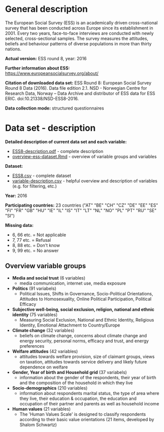 # General description

The European Social Survey (ESS) is an academically driven cross-national survey that has been conducted across Europe since its establishment in 2001. Every two years, face-to-face interviews are conducted with newly selected, cross-sectional samples. The survey measures the attitudes, beliefs and behaviour patterns of diverse populations in more than thirty nations.

**Actual version:** 
ESS round 8, year: 2016

**Further information about ESS:** 
https://www.europeansocialsurvey.org/about/ 

**Citation of downloaded data set:** 
ESS Round 8: European Social Survey Round 8 Data (2016). Data file edition 2.1. NSD - Norwegian Centre for Research Data, Norway – Data Archive and distributor of ESS data for ESS ERIC. doi:10.21338/NSD-ESS8-2016.

**Data collection mode:**
structured questionnaires

# Data set - description

**Detailed description of current data set and each variable:**

- [ESS8-description.pdf](../ESS8-description.pdf) - complete description
- [overview-ess-dataset.Rmd](../overview-ess-dataset.Rmd) - overview of variable groups and variables

**Dataset:**

- [ESS8.csv](../ESS8.csv) - complete dataset
- [variable-description.csv](../variable-description.csv) - helpful overview and description of variables (e.g. for filtering, etc.)

**Year:** 
2016

**Participating countries:** 
23 countries ("AT" "BE" "CH" "CZ" "DE" "EE" "ES" "FI" "FR" "GB" "HU" "IE" "IL" "IS" "IT" "LT" "NL" "NO" "PL" "PT" "RU" "SE" "SI")

**Missing data:**

- 6, 66 etc. = Not applicable
- 7, 77 etc. = Refusal
- 8, 88 etc. = Don't know
- 9, 99 etc. = No answer

## Overview variable groups

- **Media and social trust** (6 variables)
  + media communication, internet use, media exposure
- **Politics** (91 variabels)
  + Political Issues, Shifts in Governance, Socio-Political Orientations, Attitudes to Homosexuality, Online Political Participation, Political Efficacy
- **Subjective well-being, social exclusion, religion, national and ethnic identity** (75 variables)
  + Measuring Social Exclusion, National and Ethnic Identity, Religious Identity, Emotional Attachment to Country/Europe
- **Climate change** (32 variables)
  + beliefs on climate change, concerns about climate change and energy security, personal norms, efficacy and trust, and energy preferences
- **Welfare attitudes** (42 variables)
  + attitudes towards welfare provision, size of claimant groups, views on taxation, attitudes towards service delivery and likely future dependence on welfare
- **Gender, Year of birth and Household grid** (37 variabels)
  + information about the gender of the respondents, their year of birth and the composition of the household in which they live
- **Socio-demographics** (210 variables)
  + information about respondents marital status, the type of area where they live, their education & occupation, the education and occupation of their partner and parents as well as household income
- **Human values** (21 variables)
  + The 'Human Values Scale' is designed to classify respondents according to their basic value orientations (21 items, developed by Shalom Schwartz)
